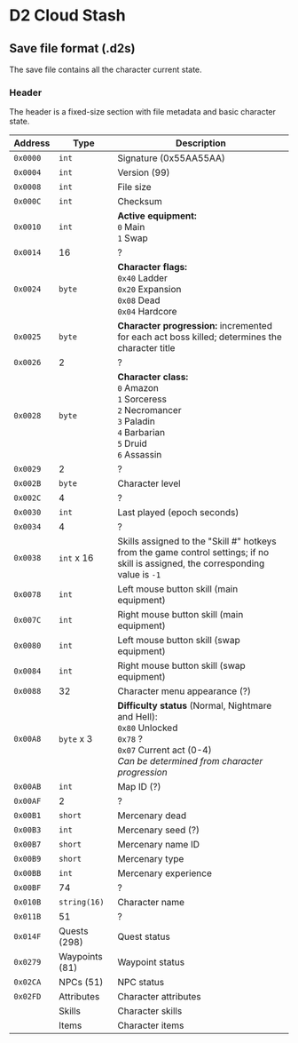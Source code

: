 # D2 Cloud Stash

## Save file format (.d2s)

The save file contains all the character current state.

### Header

The header is a fixed-size section with file metadata and basic character state.

| Address  | Type           | Description                                                                                                                                                          |
|----------|----------------|----------------------------------------------------------------------------------------------------------------------------------------------------------------------|
| `0x0000` | `int`          | Signature (0x55AA55AA)                                                                                                                                               | 
| `0x0004` | `int`          | Version (99)                                                                                                                                                         | 
| `0x0008` | `int`          | File size                                                                                                                                                            | 
| `0x000C` | `int`          | Checksum                                                                                                                                                             | 
| `0x0010` | `int`          | **Active equipment:**<br/>`0` Main<br/>`1` Swap                                                                                                                      |
| `0x0014` | 16             | ?                                                                                                                                                                    |
| `0x0024` | `byte`         | **Character flags:**<br/>`0x40` Ladder<br/>`0x20` Expansion<br/>`0x08` Dead<br/>`0x04` Hardcore                                                                      | 
| `0x0025` | `byte`         | **Character progression:** incremented for each act boss killed; determines the character title                                                                      |
| `0x0026` | 2              | ?                                                                                                                                                                    |                                                                                                                                                              
| `0x0028` | `byte`         | **Character class:**<br/>`0` Amazon<br/>`1` Sorceress<br/>`2` Necromancer<br/>`3` Paladin<br/>`4` Barbarian<br/>`5` Druid<br/>`6` Assassin<br/>                      |
| `0x0029` | 2              | ?                                                                                                                                                                    |                                                                                                                                                              
| `0x002B` | `byte`         | Character level                                                                                                                                                      |
| `0x002C` | 4              | ?                                                                                                                                                                    | 
| `0x0030` | `int`          | Last played (epoch seconds)                                                                                                                                          | 
| `0x0034` | 4              | ?                                                                                                                                                                    | 
| `0x0038` | `int` x 16     | Skills assigned to the "Skill #" hotkeys from the game control settings; if no skill is assigned, the corresponding value is `-1`                                    | 
| `0x0078` | `int`          | Left mouse button skill (main equipment)                                                                                                                             | 
| `0x007C` | `int`          | Right mouse button skill (main equipment)                                                                                                                            | 
| `0x0080` | `int`          | Left mouse button skill (swap equipment)                                                                                                                             | 
| `0x0084` | `int`          | Right mouse button skill (swap equipment)                                                                                                                            | 
| `0x0088` | 32             | Character menu appearance (?)                                                                                                                                        |
| `0x00A8` | `byte` x 3     | **Difficulty status** (Normal, Nightmare and Hell):<br/>`0x80` Unlocked<br/>`0x78` ?<br/>`0x07` Current act (0-4)<br/>_Can be determined from character progression_ |
| `0x00AB` | `int`          | Map ID (?)                                                                                                                                                           |
| `0x00AF` | 2              | ?                                                                                                                                                                    |
| `0x00B1` | `short`        | Mercenary dead                                                                                                                                                       |
| `0x00B3` | `int`          | Mercenary seed (?)                                                                                                                                                   |
| `0x00B7` | `short`        | Mercenary name ID                                                                                                                                                    |
| `0x00B9` | `short`        | Mercenary type                                                                                                                                                       |
| `0x00BB` | `int`          | Mercenary experience                                                                                                                                                 |
| `0x00BF` | 74             | ?                                                                                                                                                                    |
| `0x010B` | `string(16)`   | Character name                                                                                                                                                       |
| `0x011B` | 51             | ?                                                                                                                                                                    |
| `0x014F` | Quests (298)   | Quest status                                                                                                                                                         |
| `0x0279` | Waypoints (81) | Waypoint status                                                                                                                                                      |
| `0x02CA` | NPCs (51)      | NPC status                                                                                                                                                           |
| `0x02FD` | Attributes     | Character attributes                                                                                                                                                 |
|          | Skills         | Character skills                                                                                                                                                     |
|          | Items          | Character items                                                                                                                                                      |
